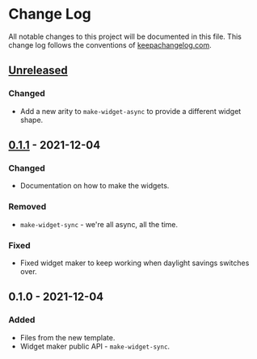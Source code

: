 # Change Log
All notable changes to this project will be documented in this file. This change log follows the conventions of [keepachangelog.com](http://keepachangelog.com/).

## [Unreleased]
### Changed
- Add a new arity to `make-widget-async` to provide a different widget shape.

## [0.1.1] - 2021-12-04
### Changed
- Documentation on how to make the widgets.

### Removed
- `make-widget-sync` - we're all async, all the time.

### Fixed
- Fixed widget maker to keep working when daylight savings switches over.

## 0.1.0 - 2021-12-04
### Added
- Files from the new template.
- Widget maker public API - `make-widget-sync`.

[Unreleased]: https://sourcehost.site/your-name/day-05/compare/0.1.1...HEAD
[0.1.1]: https://sourcehost.site/your-name/day-05/compare/0.1.0...0.1.1
